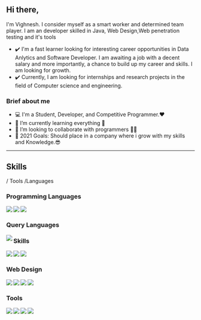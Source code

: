 ## Hi there,
I'm Vighnesh. I consider myself as a smart worker and determined team player. 
I am an developer skilled in Java, Web Design,Web penetration testing and it's tools 
- ✔️ I'm a fast learner looking for interesting career opportunities in Data Anlytics and Software Developer. 
I am awaiting a job with a decent salary and more importantly, a chance to build up my career and skills. 
I am looking for growth. 
- ✔️ Currently, I am looking for internships and research projects in the field of Computer science and engineering. 
### Brief about me 
- 💻 I'm a Student, Developer, and Competitive Programmer.❤ 
- 🌱 I’m currently learning everything 🤣 
- 👯 I’m looking to collaborate with programmers 🤖🤖 
- 🥅 2021 Goals: Should place in a company where i grow with my skills and Knowledge.😎 
--- 
## Skills 
/ Tools /Languages 
### Programming Languages 
<img align="left" src="https://img.shields.io/badge/-C-blue"/> 
<img align="left" src="https://img.shields.io/badge/-JAVA-red"/> 
<img align="left" src="https://img.shields.io/badge/-PYTHON-yellow"/> 

<br/>

### Query Languages 
<img align="left" src="https://img.shields.io/badge/-SQL-yellowgreen"/> 
 
### Skills 
<img align="left" src="https://img.shields.io/badge/-COMPETITIVE PROGRAMMING-red"/> 
<img align="left" src="https://img.shields.io/badge/-GRAPHIC DESIGN-blue"/> 
<img align="left" src="https://img.shields.io/badge/-DATA STRUCTURES AND ALGORITHMS-orange"/> 

<br/>

### Web Design
<img align="left" src="https://img.shields.io/badge/-HTML-orange"/>
<img align="left" src="https://img.shields.io/badge/-CSS-yellow"/> 
<img align="left" src="https://img.shields.io/badge/-JAVASCRIPT-orange"/>
<img align="left" src="https://img.shields.io/badge/-BOOTSTRAP-green"/>

<br/>

### Tools 

<img align="left" src="https://img.shields.io/badge/-VSCODE-blue"/>
<img align="left" src="https://img.shields.io/badge/-GIT-green"/> 
<img align="left" src="https://img.shields.io/badge/-TERMINAL-orange"/> 

<img align="left" src="https://img.shields.io/badge/-PHOTOSHOP-blue"/> <br/> 
